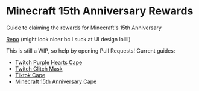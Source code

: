 # Minecraft 15th Anniversary Rewards
Guide to claiming the rewards for Minecraft's 15th Anniversary

[Repo](https://github.com/KTrain5169/MinecraftAnniversaryRewards) (might look nicer bc I suck at UI design lollll)

This is still a WIP, so help by opening Pull Requests!
Current guides:
* [Twitch Purple Hearts Cape](./twitch/purple_hearts.md)
* [Twitch Glitch Mask](./twitch/glitch_mask.md)
* [Tiktok Cape](./tiktok/cape.md)
* [Minecraft 15th Anniversary Cape](./15thanniversary.md)
